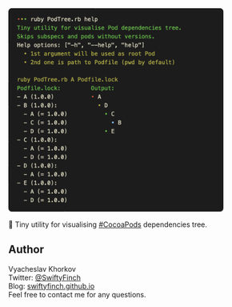 <img src="https://github.com/swiftyfinch/PodTree/blob/main/Preview.png" width="430"/>

🌳 Tiny utility for visualising [#CocoaPods](https://github.com/CocoaPods/CocoaPods) dependencies tree.

## Author

Vyacheslav Khorkov\
Twitter: [@SwiftyFinch](https://twitter.com/swiftyfinch)\
Blog: [swiftyfinch.github.io](https://swiftyfinch.github.io/en)\
Feel free to contact me for any questions.